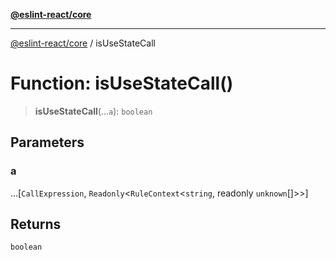 [**@eslint-react/core**](../README.md)

***

[@eslint-react/core](../README.md) / isUseStateCall

# Function: isUseStateCall()

> **isUseStateCall**(...`a`): `boolean`

## Parameters

### a

...\[`CallExpression`, `Readonly`\<`RuleContext`\<`string`, readonly `unknown`[]\>\>\]

## Returns

`boolean`
